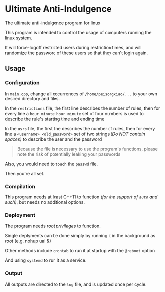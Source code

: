 # Ultimate Anti-Indulgence
The ultimate anti-indulgence program for linux

This program is intended to control the usage of computers running the linux system.

It will force-logoff restricted users during restriction times, and will randomize the password of these users so that they can't login again.

## Usage

### Configuration

In `main.cpp`, change all occurrences of `/home/peisongxiao/...` to your own desired directory and files.

In the `restrictions` file, the first line describes the number of rules, then for every line a `hour minute hour minute` set of four numbers is used to describe the rule's starting time and ending time

In the `usrs` file, the first line describes the number of rules, then for every line a `<username> <old_password>` set of two strings *(Do NOT contain spaces)* to describe the user and the password

> Because the file is necessary to use the program's functions, please note the risk of potentially leaking your passwords

Also, you would need to `touch` the `passwd` file.

Then you're all set.

### Compilation

This program needs at least C++11 to function *(for the support of `auto` and such)*, but needs no additional options.

### Deployment

The program needs *root privileges* to function.

Single deplyments can be done simply by running it in the background as *root* (e.g. nohup uai &)

Other methods include `crontab` to run it at startup with the `@reboot` option

And using `systemd` to run it as a service.

### Output

All outputs are directed to the `log` file, and is updated once per cycle.
